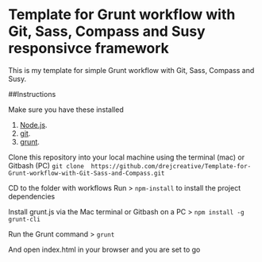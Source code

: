 # Template for Grunt workflow with Git, Sass, Compass and Susy responsivce framework
This is my template for simple Grunt workflow with Git, Sass, Compass and Susy.

##Instructions

Make sure you have these installed

1. [Node.js](hwww.nodejs.org).
2. [git](www.git-scm.com).
3. [grunt](www.gruntjs.com).

Clone this repository into your local machine using the terminal (mac) or Gitbash (PC) 
`git clone  https://github.com/drejcreative/Template-for-Grunt-workflow-with-Git-Sass-and-Compass.git`

CD to the folder with workflows
Run > `npm-install` to install the project dependencies

Install grunt.js via the Mac terminal or Gitbash on a PC > `npm install -g grunt-cli`

Run the Grunt command > `grunt`

And open index.html in your browser and you are set to go
